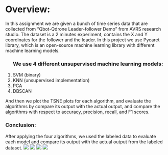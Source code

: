 <h1>Overview:</h1>
<pr>
In this assignment we are given a bunch of time series data that are collected from “Qbot-Qdrone Leader-follower Demo” from AVRS research studio. 
The dataset is a 2 minutes experiment, contains the X and Y coordinates for the follower and the leader.
In this project we use Pycaret library, which is an open-source machine learning library with different machine learning models.
</pr>

<ol>
<h3>We use 4 different unsupervised machine learning models:</h3>
<li>
	SVM (binary)
<li>
	KNN (unsupervised implementation)
<li>
	PCA
<li>
	DBSCAN
</ol>
	
	
And then we plot the TSNE plots for each algorithm, and evaluate the algorithms by compare its output with the actual output, and compare the algorithms with respect to accuracy, precision, recall, and F1 scores.


<h3>Conclusion:</h3>
After applying the four algorithms, we used the labeled data to evaluate each model and compare its output with the actual output from the labeled dataset.

<img src='Capture'>
<img src='Capture1'>
<img src='Capture2'>
<img src='Capture3'>
